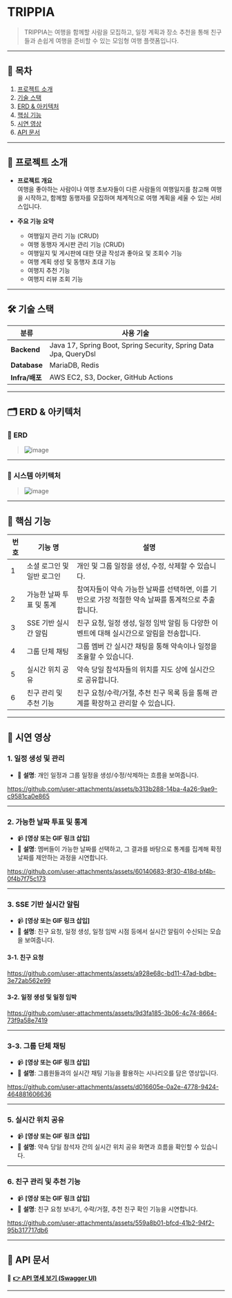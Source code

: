 # TRIPPIA

> 
> TRIPPIA는 여행을 함께할 사람을 모집하고, 일정 계획과 장소 추천을 통해 친구들과 손쉽게 여행을 준비할 수 있는 모임형 여행 플랫폼입니다.
> 
---

## 🧩 목차

1. [프로젝트 소개](#-프로젝트-소개)
2. [기술 스택](#-기술-스택)
3. [ERD & 아키텍처](#-erd--아키텍처)
4. [핵심 기능](#-핵심-기능)
5. [시연 영상](#-시연-영상)
6. [API 문서](#-api-문서)

---

## 📌 프로젝트 소개

- **프로젝트 개요**  
  여행을 좋아하는 사람이나 여행 초보자들이 다른 사람들의 여행일지를 참고해 여행을 시작하고, 함께할 동행자를 모집하며 체계적으로 여행 계획을 세울 수 있는 서비스입니다.

- **주요 기능 요약**
  - 여행일지 관리 기능 (CRUD)
  - 여행 동행자 게시판 관리 기능 (CRUD)
  - 여행일지 및 게시판에 대한 댓글 작성과 좋아요 및 조회수 기능
  - 여행 계획 생성 및 동행자 초대 기능
  - 여행지 추천 기능
  - 여행지 리뷰 조회 기능

---

## 🛠 기술 스택

| 분류            | 사용 기술                                      |
|-----------------|------------------------------------------------|
| **Backend**     | Java 17, Spring Boot, Spring Security, Spring Data Jpa, QueryDsl |
| **Database**    | MariaDB, Redis                                 |
| **Infra/배포**  | AWS EC2, S3, Docker, GitHub Actions             |

---

## 🗂 ERD & 아키텍처

### 🔹 ERD

> ![image](https://github.com/user-attachments/assets/70df8f47-6bca-4d8c-8df0-8776c365ad1c)


---

### 🔹 시스템 아키텍처

> ![image](https://github.com/user-attachments/assets/14e5f0c3-5bab-4568-b031-da0d309b96f0)





---

## 🚀 핵심 기능

| 번호 | 기능 명                     | 설명 |
|------|-----------------------------|------|
| 1    | 소셜 로그인 및 일반 로그인          | 개인 및 그룹 일정을 생성, 수정, 삭제할 수 있습니다.
| 2    | 가능한 날짜 투표 및 통계     | 참여자들이 약속 가능한 날짜를 선택하면, 이를 기반으로 가장 적절한 약속 날짜를 통계적으로 추출합니다. |
| 3    | SSE 기반 실시간 알림         | 친구 요청, 일정 생성, 일정 임박 알림 등 다양한 이벤트에 대해 실시간으로 알림을 전송합니다. |
| 4    | 그룹 단체 채팅               | 그룹 멤버 간 실시간 채팅을 통해 약속이나 일정을 조율할 수 있습니다. |
| 5    | 실시간 위치 공유             | 약속 당일 참석자들의 위치를 지도 상에 실시간으로 공유합니다. |
| 6    | 친구 관리 및 추천 기능       | 친구 요청/수락/거절, 추천 친구 목록 등을 통해 관계를 확장하고 관리할 수 있습니다. |
---

## 🎥 시연 영상

### 1. 일정 생성 및 관리

- 📝 **설명**: 개인 일정과 그룹 일정을 생성/수정/삭제하는 흐름을 보여줍니다.

https://github.com/user-attachments/assets/b313b288-14ba-4a26-9ae9-c9581ca0e865


---

### 2. 가능한 날짜 투표 및 통계
- 📹 **[영상 또는 GIF 링크 삽입]**
- 📝 **설명**: 멤버들이 가능한 날짜를 선택하고, 그 결과를 바탕으로 통계를 집계해 확정 날짜를 제안하는 과정을 시연합니다.

https://github.com/user-attachments/assets/60140683-8f30-418d-bf4b-0f4b7f75c173


---

### 3. SSE 기반 실시간 알림
- 📹 **[영상 또는 GIF 링크 삽입]**
- 📝 **설명**: 친구 요청, 일정 생성, 일정 임박 시점 등에서 실시간 알림이 수신되는 모습을 보여줍니다.

#### 3-1. 친구 요청

https://github.com/user-attachments/assets/a928e68c-bd11-47ad-bdbe-3e72ab562e99

#### 3-2. 일정 생성 및 일정 임박

https://github.com/user-attachments/assets/9d3fa185-3b06-4c74-8664-73f9a58e7419

---

### 3-3. 그룹 단체 채팅
- 📹 **[영상 또는 GIF 링크 삽입]**
- 📝 **설명**: 그룹원들과의 실시간 채팅 기능을 활용하는 시나리오를 담은 영상입니다.

https://github.com/user-attachments/assets/d016605e-0a2e-4778-9424-464881606636

---

### 5. 실시간 위치 공유
- 📹 **[영상 또는 GIF 링크 삽입]**
- 📝 **설명**: 약속 당일 참석자 간의 실시간 위치 공유 화면과 흐름을 확인할 수 있습니다.

---

### 6. 친구 관리 및 추천 기능
- 📹 **[영상 또는 GIF 링크 삽입]**
- 📝 **설명**: 친구 요청 보내기, 수락/거절, 추천 친구 확인 기능을 시연합니다.

https://github.com/user-attachments/assets/559a8b01-bfcd-41b2-94f2-95b317717db6


---

## 📑 API 문서

🔗 **[👉 API 명세 보기 (Swagger UI)](https://15.165.3.168.nip.io/swagger-ui/index.html)**  

---


